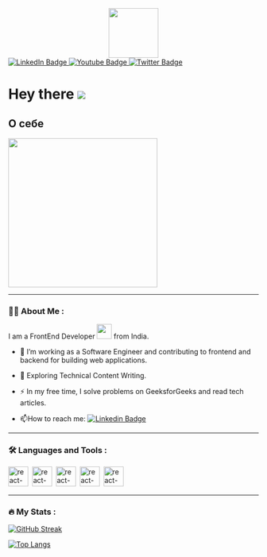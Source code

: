 <!-- <img src="https://media.tenor.com/whgQwNlVvNkAAAAi/xero-code.gif" width="100"> -->
<div id="header" align="center">
    <img    src="https://media.tenor.com/tr7iLNCkE7EAAAAi/code.gif" width="100"/>
</div>

<div id="badges">
    <a href="https://www.linkedin.com/">
        <img src="https://img.shields.io/badge/LinkedIn-blue?style=for-the-badge&logo=linkedin&logoColor=white" alt="LinkedIn Badge"/>
    </a>
    <a href="https://www.youtube.com/">
        <img src="https://img.shields.io/badge/YouTube-red?style=for-the-badge&logo=youtube&logoColor=white" alt="Youtube Badge"/>
    </a>
    <a href="https://x.com/i/flow/login">
        <img src="https://img.shields.io/badge/Twitter-blue?style=for-the-badge&logo=twitter&logoColor=white" alt="Twitter Badge"/>
    </a>
</div>
<h1>
    Hey there
    <img src="https://komarev.com/ghpvc/?username=Murrat1986&style=flat-square&color=blue">
</h1>

<h2>
О себе
</h2>
<img src="https://img.freepik.com/premium-photo/i-am-web-developer-programmer-developer-engineer-programming-software-app-design-cartoon-modern-illustrator_76964-148054.jpg?w=600" height="300">

---
###  :man_technologist: About Me :
I am a FrontEnd Developer <img src="https://media.giphy.com/media/WUlplcMpOCEmTGBtBW/giphy.gif" width="30"> from India.

- :telescope: I’m working as a Software Engineer and contributing to frontend and backend for building web applications.

- :seedling: Exploring Technical Content Writing.

- :zap: In my free time, I solve problems on GeeksforGeeks and read tech articles.

- :mailbox:How to reach me: [![Linkedin Badge](https://img.shields.io/badge/-murrat-blue?style=flat&logo=Linkedin&logoColor=white)](your-linkedin-url)

---


### :hammer_and_wrench: Languages and Tools :
<div>
<img src="/images/html5-plain-wordmark.svg" width="40" alt="react-icon" title="HTML 5">&nbsp;
<img src="/images/css3-plain-wordmark.svg" width="40" alt="react-icon" title="Material UI">&nbsp;
<img src="/images/javascript-original.svg" width="40" alt="react-icon" title="React">&nbsp;
<img src="/images/gulp-plain.svg" width="40" alt="react-icon" title="Material UI">&nbsp;
<img src="/images/git-original-wordmark.svg" width="40" alt="react-icon" title="Material UI">&nbsp;
</div>

---

### :fire: My Stats :

[![GitHub Streak](http://github-readme-streak-stats.herokuapp.com?user=Murrat1986&theme=dark&background=000000)](https://git.io/streak-stats)

[![Top Langs](https://github-readme-stats.vercel.app/api/top-langs/?username=Murrat1986)](https://github.com/anuraghazra/github-readme-stats)

